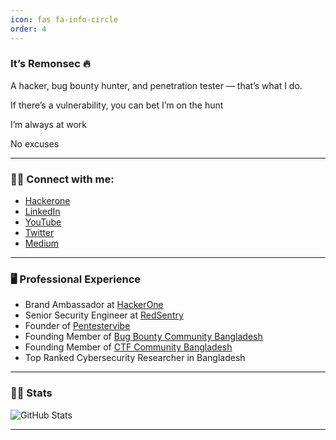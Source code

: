 ```yaml
---
icon: fas fa-info-circle
order: 4
---
```


### It’s Remonsec 🔥

A hacker, bug bounty hunter, and penetration tester — that’s what I do.

If there’s a vulnerability, you can bet I’m on the hunt

I’m always at work

No excuses

---

### 🕵️‍♂️ Connect with me:
- [Hackerone](https://hackerone.com/remonsec)
- [LinkedIn](https://www.linkedin.com/in/remonsec/)
- [YouTube](https://youtube.com/remonsec)
- [Twitter](https://twitter.com/remonsec)
- [Medium](https://medium.com/@remonsec)

---

### 🖥️ **Professional Experience**

- Brand Ambassador at [HackerOne](https://hackerone.com/)
- Senior Security Engineer at [RedSentry](https://www.redsentry.com/)
- Founder of [Pentestervibe](https://pentestervibe.com/)
- Founding Member of [Bug Bounty Community Bangladesh](https://www.facebook.com/bb.community.bd/)
- Founding Member of [CTF Community Bangladesh](https://www.facebook.com/ctfcommunitybd/)
- Top Ranked Cybersecurity Researcher in Bangladesh

---

### 👨‍💻 Stats

<p align="center">

![GitHub Stats](https://github-readme-stats.vercel.app/api?username=remonsec&&show_icons=true&theme=radical)

</p>

---